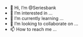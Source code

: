 - 👋 Hi, I’m @Seriesbank
- 👀 I’m interested in ...
- 🌱 I’m currently learning ...
- 💞️ I’m looking to collaborate on ...
- 📫 How to reach me ...

<!---
Seriesbank/Seriesbank is a ✨ special ✨ repository because its `README.md` (this file) appears on your GitHub profile.
You can click the Preview link to take a look at your changes.
--->
